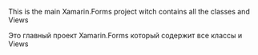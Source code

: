 This is the main Xamarin.Forms project witch contains all the classes and Views

Это главный проект Xamarin.Forms который содержит все классы и Views
